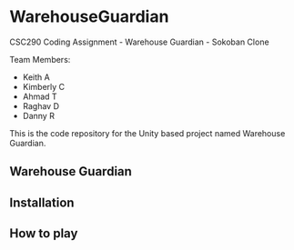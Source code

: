 # WarehouseGuardian
CSC290 Coding Assignment - Warehouse Guardian - Sokoban Clone

Team Members: 
- Keith A
- Kimberly C
- Ahmad T
- Raghav D
- Danny R

This is the code repository for the Unity based project named Warehouse Guardian.

## Warehouse Guardian

## Installation


## How to play
